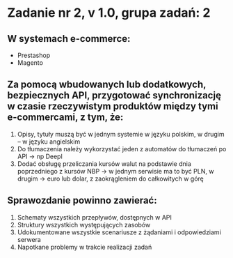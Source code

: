# Zadanie nr 2, v 1.0, grupa zadań: 2  
## W systemach e-commerce:
- Prestashop
- Magento

## Za pomocą wbudowanych lub dodatkowych, bezpiecznych API, przygotować synchronizację w czasie rzeczywistym produktów między tymi e-commercami, z tym, że:

1. Opisy, tytuły muszą być w jednym systemie w języku polskim, w drugim – w języku angielskim
2. Do tłumaczenia należy wykorzystać jeden z automatów do tłumaczeń po API -> np Deepl
3. Dodać obsługę przeliczania kursów walut na podstawie dnia poprzedniego z kursów NBP -> w jednym serwisie ma to być PLN, w drugim -> euro lub dolar, z zaokrągleniem do całkowitych w górę

## Sprawozdanie powinno zawierać:

1. Schematy wszystkich przepływów, dostępnych w API
2. Struktury wszystkich występujących zasobów
3. Udokumentowane wszystkie scenariusze z żądaniami i odpowiedziami serwera
4. Napotkane problemy w trakcie realizacji zadań   

